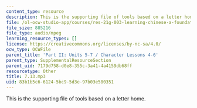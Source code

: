 ```yaml
---
content_type: resource
description: This is the supporting file of tools based on a letter home.
file: /ol-ocw-studio-app/courses/res-21g-003-learning-chinese-a-foundation-course-in-mandarin-spring-2011/83b1b5c661245bc95d3e97b03e580351_7.13.mp3
file_size: 885216
file_type: audio/mpeg
learning_resource_types: []
license: https://creativecommons.org/licenses/by-nc-sa/4.0/
ocw_type: OCWFile
parent_title: 'Part II: Units 5-7 / Character Lessons 4-6'
parent_type: SupplementalResourceSection
parent_uid: 7179d758-d0e8-355c-3a41-4a4159db68ff
resourcetype: Other
title: 7.13.mp3
uid: 83b1b5c6-6124-5bc9-5d3e-97b03e580351
---
```

This is the supporting file of tools based on a letter home.